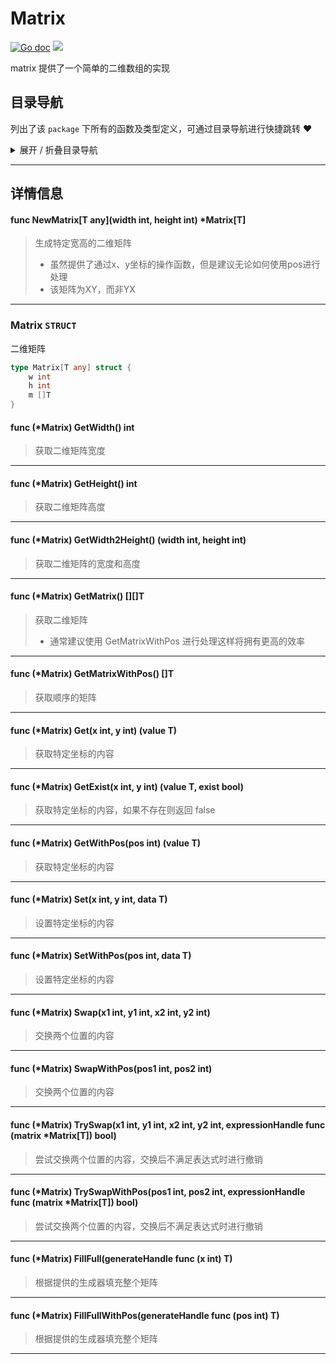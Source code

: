 # Matrix

[![Go doc](https://img.shields.io/badge/go.dev-reference-brightgreen?logo=go&logoColor=white&style=flat)](https://pkg.go.dev/github.com/kercylan98/minotaur)
![](https://img.shields.io/badge/Email-kercylan@gmail.com-green.svg?style=flat)

matrix 提供了一个简单的二维数组的实现


## 目录导航
列出了该 `package` 下所有的函数及类型定义，可通过目录导航进行快捷跳转 ❤️
<details>
<summary>展开 / 折叠目录导航</summary>


> 包级函数定义

|函数名称|描述
|:--|:--
|[NewMatrix](#NewMatrix)|生成特定宽高的二维矩阵


> 类型定义

|类型|名称|描述
|:--|:--|:--
|`STRUCT`|[Matrix](#struct_Matrix)|二维矩阵

</details>


***
## 详情信息
#### func NewMatrix\[T any\](width int, height int) *Matrix[T]
<span id="NewMatrix"></span>
> 生成特定宽高的二维矩阵
>   - 虽然提供了通过x、y坐标的操作函数，但是建议无论如何使用pos进行处理
>   - 该矩阵为XY，而非YX

***
<span id="struct_Matrix"></span>
### Matrix `STRUCT`
二维矩阵
```go
type Matrix[T any] struct {
	w int
	h int
	m []T
}
```
#### func (*Matrix) GetWidth()  int
> 获取二维矩阵宽度
***
#### func (*Matrix) GetHeight()  int
> 获取二维矩阵高度
***
#### func (*Matrix) GetWidth2Height() (width int, height int)
> 获取二维矩阵的宽度和高度
***
#### func (*Matrix) GetMatrix()  [][]T
> 获取二维矩阵
>   - 通常建议使用 GetMatrixWithPos 进行处理这样将拥有更高的效率
***
#### func (*Matrix) GetMatrixWithPos()  []T
> 获取顺序的矩阵
***
#### func (*Matrix) Get(x int, y int) (value T)
> 获取特定坐标的内容
***
#### func (*Matrix) GetExist(x int, y int) (value T, exist bool)
> 获取特定坐标的内容，如果不存在则返回 false
***
#### func (*Matrix) GetWithPos(pos int) (value T)
> 获取特定坐标的内容
***
#### func (*Matrix) Set(x int, y int, data T)
> 设置特定坐标的内容
***
#### func (*Matrix) SetWithPos(pos int, data T)
> 设置特定坐标的内容
***
#### func (*Matrix) Swap(x1 int, y1 int, x2 int, y2 int)
> 交换两个位置的内容
***
#### func (*Matrix) SwapWithPos(pos1 int, pos2 int)
> 交换两个位置的内容
***
#### func (*Matrix) TrySwap(x1 int, y1 int, x2 int, y2 int, expressionHandle func (matrix *Matrix[T])  bool)
> 尝试交换两个位置的内容，交换后不满足表达式时进行撤销
***
#### func (*Matrix) TrySwapWithPos(pos1 int, pos2 int, expressionHandle func (matrix *Matrix[T])  bool)
> 尝试交换两个位置的内容，交换后不满足表达式时进行撤销
***
#### func (*Matrix) FillFull(generateHandle func (x int)  T)
> 根据提供的生成器填充整个矩阵
***
#### func (*Matrix) FillFullWithPos(generateHandle func (pos int)  T)
> 根据提供的生成器填充整个矩阵
***
